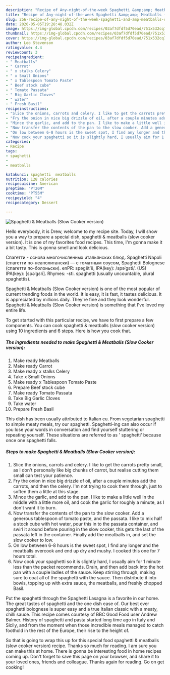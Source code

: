 ```yaml
---
description: "Recipe of Any-night-of-the-week Spaghetti &amp;amp; Meatballs (Slow Cooker version)"
title: "Recipe of Any-night-of-the-week Spaghetti &amp;amp; Meatballs (Slow Cooker version)"
slug: 256-recipe-of-any-night-of-the-week-spaghetti-and-amp-meatballs-slow-cooker-version
date: 2020-05-05T19:28:48.032Z
image: https://img-global.cpcdn.com/recipes/03af7dfdf5d70ead/751x532cq70/spaghetti-meatballs-slow-cooker-version-recipe-main-photo.jpg
thumbnail: https://img-global.cpcdn.com/recipes/03af7dfdf5d70ead/751x532cq70/spaghetti-meatballs-slow-cooker-version-recipe-main-photo.jpg
cover: https://img-global.cpcdn.com/recipes/03af7dfdf5d70ead/751x532cq70/spaghetti-meatballs-slow-cooker-version-recipe-main-photo.jpg
author: Leo Stevenson
ratingvalue: 4.4
reviewcount: 3
recipeingredient:
- " Meatballs"
- " Carrot"
- " x stalks Celery"
- " x Small Onions"
- " x Tablespoon Tomato Paste"
- " Beef stock cube"
- " Tomato Passata"
- " Big Garlic Cloves"
- " water"
- " Fresh Basil"
recipeinstructions:
- "Slice the onions, carrots and celery. I like to get the carrots pretty small, as I don&#39;t personally like big chunks of carrot, but realise cutting them small can test your patience."
- "Fry the onion in nice big drizzle of oil, after a couple minutes add the carrots, and then the celery. I&#39;m not trying to cook them through, just to soften them a little at this stage."
- "Mince the garlic, and add to the pan. I like to make a little well in the middle with a little more oil, and cook the garlic for roughly a minute, as I don&#39;t want it to burn."
- "Now transfer the contents of the pan to the slow cooker. Add a generous tablespoon of tomato paste, and the passata. I like to mix half a stock cube with hot water, pour this in to the passata container, and swirl it around before pouring in the slow cooker, this gets the last of the passata left in the container. Finally add the meatballs in, and set the slow cooker to low."
- "On low between 6-8 hours is the sweet spot, I find any longer and the meatballs overcook and end up dry and mushy. I cooked this one for 7 hours total."
- "Now cook your spaghetti so it is slightly hard, I usually aim for 1 minute less than the packet recommends. Drain, and then add back into the hot pan with a couple ladles of the sauce. Keep stirring through, making sure to coat all of the spaghetti with the sauce. Then distribute it into bowls, topping up with extra sauce, the meatballs, and freshly chopped Basil."
categories:
- Recipe
tags:
- spaghetti
- 
- meatballs

katakunci: spaghetti  meatballs 
nutrition: 128 calories
recipecuisine: American
preptime: "PT20M"
cooktime: "PT55M"
recipeyield: "4"
recipecategory: Dessert

---
```



![Spaghetti &amp; Meatballs (Slow Cooker version)](https://img-global.cpcdn.com/recipes/03af7dfdf5d70ead/751x532cq70/spaghetti-meatballs-slow-cooker-version-recipe-main-photo.jpg)

Hello everybody, it is Drew, welcome to my recipe site. Today, I will show you a way to prepare a special dish, spaghetti &amp; meatballs (slow cooker version). It is one of my favorites food recipes. This time, I'm gonna make it a bit tasty. This is gonna smell and look delicious.

Cпагетти - основа многочисленных итальянских блюд. Spaghetti Napoli (спагетти по-неаполитански) — с томатным соусом, Spaghetti Bolognese (спагетти по-болоньски). enPR: spəgĕtʹē, IPA(key): /spəˈɡɛti/. (US) IPA(key): [spəˈɡɛɾi]. Rhymes: -ɛti. spaghetti (usually uncountable, plural spaghettis).

Spaghetti &amp; Meatballs (Slow Cooker version) is one of the most popular of current trending foods in the world. It is easy, it is fast, it tastes delicious. It is appreciated by millions daily. They're fine and they look wonderful. Spaghetti &amp; Meatballs (Slow Cooker version) is something that I've loved my entire life.


To get started with this particular recipe, we have to first prepare a few components. You can cook spaghetti &amp; meatballs (slow cooker version) using 10 ingredients and 6 steps. Here is how you cook that.

<!--inarticleads1-->

##### The ingredients needed to make Spaghetti &amp; Meatballs (Slow Cooker version):

1. Make ready  Meatballs
1. Make ready  Carrot
1. Make ready  x stalks Celery
1. Take  x Small Onions
1. Make ready  x Tablespoon Tomato Paste
1. Prepare  Beef stock cube
1. Make ready  Tomato Passata
1. Take  Big Garlic Cloves
1. Take  water
1. Prepare  Fresh Basil


This dish has been usually attributed to Italian cu. From vegetarian spaghetti to simple meaty meals, try our spaghetti. Spaghetti-ing can also occur if you lose your words in conversation and find yourself stuttering or repeating yourself. These situations are referred to as &#39; spaghetti&#39; because once one spaghetti falls. 

<!--inarticleads2-->

##### Steps to make Spaghetti &amp; Meatballs (Slow Cooker version):

1. Slice the onions, carrots and celery. I like to get the carrots pretty small, as I don&#39;t personally like big chunks of carrot, but realise cutting them small can test your patience.
1. Fry the onion in nice big drizzle of oil, after a couple minutes add the carrots, and then the celery. I&#39;m not trying to cook them through, just to soften them a little at this stage.
1. Mince the garlic, and add to the pan. I like to make a little well in the middle with a little more oil, and cook the garlic for roughly a minute, as I don&#39;t want it to burn.
1. Now transfer the contents of the pan to the slow cooker. Add a generous tablespoon of tomato paste, and the passata. I like to mix half a stock cube with hot water, pour this in to the passata container, and swirl it around before pouring in the slow cooker, this gets the last of the passata left in the container. Finally add the meatballs in, and set the slow cooker to low.
1. On low between 6-8 hours is the sweet spot, I find any longer and the meatballs overcook and end up dry and mushy. I cooked this one for 7 hours total.
1. Now cook your spaghetti so it is slightly hard, I usually aim for 1 minute less than the packet recommends. Drain, and then add back into the hot pan with a couple ladles of the sauce. Keep stirring through, making sure to coat all of the spaghetti with the sauce. Then distribute it into bowls, topping up with extra sauce, the meatballs, and freshly chopped Basil.


Put the spaghetti through the Spaghetti Lasagna is a favorite in our home. The great tastes of spaghetti and the one dish ease of. Our best ever spaghetti bolognese is super easy and a true Italian classic with a meaty, chilli sauce. This recipe comes courtesy of BBC Good Food user Andrew Balmer. History of spaghetti and pasta started long time ago in Italy and Sicily, and from the moment when those incredible meals managed to catch foothold in the rest of the Europe, their rise to the height of. 

So that is going to wrap this up for this special food spaghetti &amp; meatballs (slow cooker version) recipe. Thanks so much for reading. I am sure you can make this at home. There is gonna be interesting food in home recipes coming up. Don't forget to save this page on your browser, and share it to your loved ones, friends and colleague. Thanks again for reading. Go on get cooking!
